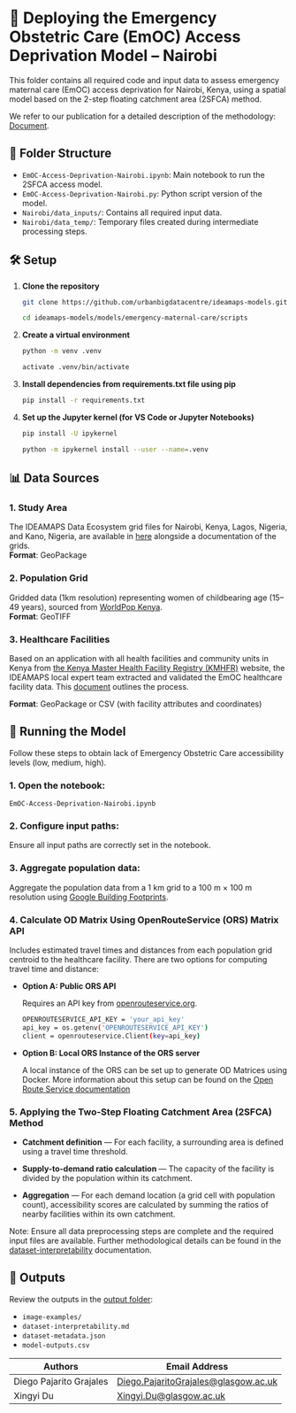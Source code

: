 # 🏥 Deploying the Emergency Obstetric Care (EmOC) Access Deprivation Model – Nairobi

This folder contains all required code and input data to assess emergency maternal care (EmOC) access deprivation for Nairobi, Kenya, using a spatial model based on the 2-step floating catchment area (2SFCA) method.

We refer to our publication for a detailed description of the methodology: [Document](https://docs.google.com/document/d/1dGsay3PzLPfFJ8P2z702lm-oXsCebGyoMiSjkgl5jr4/edit?tab=t.0#heading=h.xm1wdqmjz1kd).

## 📁 Folder Structure

- `EmOC-Access-Deprivation-Nairobi.ipynb`: Main notebook to run the 2SFCA access model.
- `EmOC-Access-Deprivation-Nairobi.py`: Python script version of the model.
- `Nairobi/data_inputs/`: Contains all required input data.
- `Nairobi/data_temp/`: Temporary files created during intermediate processing steps.

## 🛠️ Setup

1. **Clone the repository**

   ```bash
   git clone https://github.com/urbanbigdatacentre/ideamaps-models.git
   
   cd ideamaps-models/models/emergency-maternal-care/scripts
2. **Create a virtual environment**

    ```bash
    python -m venv .venv
    
    activate .venv/bin/activate
3. **Install dependencies from requirements.txt file using pip**

   ```bash
   pip install -r requirements.txt
4. **Set up the Jupyter kernel (for VS Code or Jupyter Notebooks)**

   ```bash
   pip install -U ipykernel
   
   python -m ipykernel install --user --name=.venv

## 📊 Data Sources

### 1. **Study Area**  
   The IDEAMAPS Data Ecosystem grid files for Nairobi, Kenya, Lagos, Nigeria, and Kano, Nigeria, are available in [here](https://github.com/urbanbigdatacentre/ideamaps-models/tree/dev/docs/study-areas) alongside a documentation of the grids.  
   **Format**: GeoPackage

### 2. **Population Grid**  
   Gridded data (1km resolution) representing women of childbearing age (15–49 years), sourced from [WorldPop Kenya](https://hub.worldpop.org/geodata/summary?id=18401).  
   **Format**: GeoTIFF

### 3. **Healthcare Facilities**  
   Based on an application with all health facilities and community units in Kenya from [the Kenya Master Health Facility Registry (KMHFR)](https://kmhfr.health.go.ke/) website, the IDEAMAPS local expert team extracted and validated the EmOC healthcare facility data. This [document](https://docs.google.com/document/d/1ocbfpS_5PRpE--ToeqDulpAUcXGwusuLtqGAjssFYTI/edit?tab=t.0) outlines the process.

   **Format**: GeoPackage or CSV (with facility attributes and coordinates)

## 🚀 Running the Model

Follow these steps to obtain lack of Emergency Obstetric Care accessibility levels (low, medium, high).

### 1. **Open the notebook:**  
   `EmOC-Access-Deprivation-Nairobi.ipynb`

### 2. **Configure input paths:**  
   Ensure all input paths are correctly set in the notebook.

### 3. **Aggregate population data:**  
   Aggregate the population data from a 1 km grid to a 100 m × 100 m resolution using [Google Building Footprints](https://developers.google.com/earth-engine/datasets/catalog/GOOGLE_Research_open-buildings_v3_polygons).

### 4. **Calculate OD Matrix Using OpenRouteService (ORS) Matrix API**  

   Includes estimated travel times and distances from each population grid centroid to the healthcare facility. There are two options for computing travel time and distance:

   - **Option A: Public ORS API**

     Requires an API key from [openrouteservice.org](https://openrouteservice.org/).

     ```bash
     OPENROUTESERVICE_API_KEY = 'your_api_key'
     api_key = os.getenv('OPENROUTESERVICE_API_KEY')
     client = openrouteservice.Client(key=api_key)
     ```

   - **Option B: Local ORS Instance of the ORS server**

     A local instance of the ORS can be set up to generate OD Matrices using Docker. More information about this setup can be found on the [Open Route Service documentation](https://github.com/GIScience/openrouteservice/tree/main)

### 5. **Applying the Two-Step Floating Catchment Area (2SFCA) Method**

   - **Catchment definition** — For each facility, a surrounding area is defined using a travel time threshold.

   - **Supply-to-demand ratio calculation** — The capacity of the facility is divided by the population within its catchment.

   - **Aggregation** — For each demand location (a grid cell with population count), accessibility scores are calculated by summing the ratios of nearby facilities within its own catchment.

Note: Ensure all data preprocessing steps are complete and the required input files are available.
Further methodological details can be found in the [dataset-interpretability](https://github.com/urbanbigdatacentre/ideamaps-models/blob/dev/models/emergency-maternal-care/nairobi/dataset-interpretability.md) documentation.

## 📎 Outputs

Review the outputs in the [output folder](https://github.com/urbanbigdatacentre/ideamaps-models/blob/dev/models/emergency-maternal-care/nairobi):

- `image-examples/`
- `dataset-interpretability.md`
- `dataset-metadata.json`
- `model-outputs.csv`


| Authors                      | Email Address                                      |
|---------------------------|-------------------------------------------|
| Diego Pajarito Grajales  | Diego.PajaritoGrajales@glasgow.ac.uk      |
| Xingyi Du                | Xingyi.Du@glasgow.ac.uk                   |